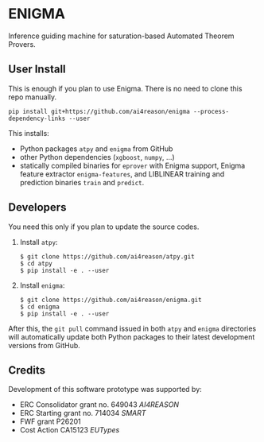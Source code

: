 # **ENIGMA** #

Inference guiding machine for saturation-based Automated Theorem Provers.

## User Install

This is enough if you plan to use Enigma.  There is no need to clone this
repo manually.

```console
pip install git+https://github.com/ai4reason/enigma --process-dependency-links --user
```

This installs:

* Python packages `atpy` and `enigma` from GitHub
* other Python dependencies (`xgboost`, `numpy`, ...)
* statically compiled binaries for `eprover` with Enigma support, Enigma
  feature extractor `enigma-features`, and LIBLINEAR training and prediction
  binaries `train` and `predict`.

## Developers

You need this only if you plan to update the source codes.

1. Install `atpy`:

   ```console
   $ git clone https://github.com/ai4reason/atpy.git
   $ cd atpy
   $ pip install -e . --user
   ```

2. Install `enigma`:

   ```console
   $ git clone https://github.com/ai4reason/enigma.git
   $ cd enigma
   $ pip install -e . --user
   ```

After this, the `git pull` command issued in both `atpy` and `enigma`
directories will automatically update both Python packages to their latest
development versions from GitHub.

## Credits

Development of this software prototype was supported by: 

+ ERC Consolidator grant no. 649043 *AI4REASON*
+ ERC Starting grant no. 714034 *SMART*
+ FWF grant P26201
+ Cost Action CA15123 *EUTypes*

